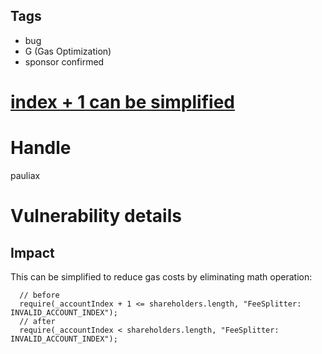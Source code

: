 ## Tags

- bug
- G (Gas Optimization)
- sponsor confirmed

# [index + 1 can be simplified](https://github.com/code-423n4/2021-11-nested-findings/issues/207) 

# Handle

pauliax


# Vulnerability details

## Impact
This can be simplified to reduce gas costs by eliminating math operation:
```solidity
  // before
  require(_accountIndex + 1 <= shareholders.length, "FeeSplitter: INVALID_ACCOUNT_INDEX");
  // after
  require(_accountIndex < shareholders.length, "FeeSplitter: INVALID_ACCOUNT_INDEX");
 ```


